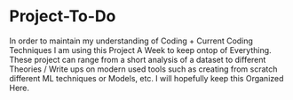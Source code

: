 # Project-To-Do

In order to maintain my understanding of Coding + Current Coding Techniques I am using this Project A Week to keep ontop of Everything. These project can range from a short analysis of a dataset to different Theories / Write ups on modern used tools such as creating from scratch different ML techniques or Models, etc. I will hopefully keep this Organized Here. 


